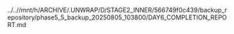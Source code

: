 ../..//mnt/h/ARCHIVE/.UNWRAP/D/STAGE2_INNER/566749f0c439/backup_repository/phase5_5_backup_20250805_103800/DAY6_COMPLETION_REPORT.md